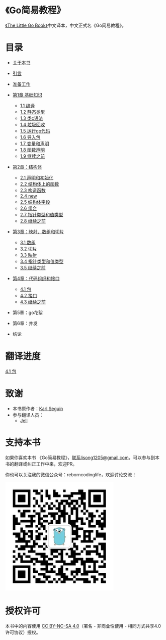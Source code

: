 《Go简易教程》
===================

[《The Little Go Book》](https://github.com/karlseguin/the-little-go-book)中文译本，中文正式名《Go简易教程》。

# 目录

- [关于本书](eBook/about-this-book.md)

- [引言](eBook/introduction.md)

- [准备工作](eBook/getting-started.md)

- [第1章 基础知识](eBook/1.0.md)
    - [1.1 编译](eBook/1.1.md)
    - [1.2 静态类型](eBook/1.2.md)
    - [1.3 类c语法](eBook/1.3.md)
    - [1.4 垃圾回收](eBook/1.4.md)
    - [1.5 运行go代码](eBook/1.5.md)
    - [1.6 导入包](eBook/1.6.md)
    - [1.7 变量和声明](eBook/1.7.md)
    - [1.8 函数声明](eBook/1.8.md)
    - [1.9 继续之前](eBook/1.9.md)  
      
- [第2章：结构体](eBook/2.0.md)
    - [2.1 声明和初始化](eBook/2.1.md)
    - [2.2 结构体上的函数](eBook/2.2.md)
    - [2.3 构造函数](eBook/2.3.md)
    - [2.4 new](eBook/2.4.md)
    - [2.5 结构体字段](eBook/2.5.md)
    - [2.6 组合](eBook/2.6.md)
    - [2.7 指针类型和值类型](eBook/2.7.md)
    - [2.8 继续之前](eBook/2.8.md)
    
- [第3章：映射、数组和切片](eBook/3.0.md)
    - [3.1 数组](eBook/3.1.md)
    - [3.2 切片](eBook/3.2.md)
    - [3.3 映射](eBook/3.3.md)
    - [3.4 指针类型和值类型](eBook/3.4.md)
    - [3.5 继续之前](eBook/3.5.md)

- [第4章：代码组织和接口](eBook/4.0.md)
    - [4.1 包](eBook/4.1.md)
    - [4.2 接口](eBook/4.2.md)
    - [4.3 继续之前](eBook/4.3.md)

- 第5章：go花絮

- 第6章：并发

- 结论

# 翻译进度

[4.1 包](eBook/4.1.md)

# 致谢

- 本书原作者：[Karl Seguin](http://openmymind.net/)
- 参与翻译人员：
    - [Jell](https://github.com/Jell3328)

# 支持本书

如果你喜欢本书 《Go简易教程》，联系lisong1205@gmail.com，可以参与到本书的翻译或纠正工作中来，欢迎PR。

你也可以关注我的微信公众号：reborncodinglife，欢迎讨论交流！

![](/images/wechat.jpg)

# 授权许可

本书中的内容使用 [CC BY-NC-SA 4.0](http://creativecommons.org/licenses/by-nc-sa/4.0/)（署名 - 非商业性使用 - 相同方式共享4.0许可协议）授权。
